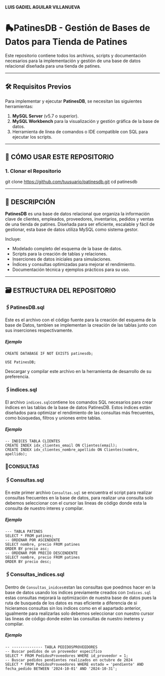 **LUIS GADIEL AGUILAR VILLANUEVA**


# **🛼PatinesDB - Gestión de Bases de Datos para Tienda de Patines**

Este repositorio contiene todos los archivos, scripts y documentación necesarios para la implementación y gestión de una base de datos relacional diseñada para una tienda de patines.

---
## **🛠️ Requisitos Previos**
Para implementar y ejecutar **PatinesDB**, se necesitan las siguientes herramientas:

1. **MySQL Server** (v5.7 o superior).
2. **MySQL Workbench** para la visualización y gestión gráfica de la base de datos.
3. Herramienta de línea de comandos o IDE compatible con SQL para ejecutar los scripts.

---

## **🚀 CÓMO USAR ESTE REPOSITORIO**

### **1. Clonar el Repositorio**

git clone https://github.com/tuusuario/patinesdb.git
cd patinesdb

---

## **📄 DESCRIPCIÓN**
**PatinesDB** es una base de datos relacional que organiza la información clave de clientes, empleados, proveedores, inventarios, pedidos y ventas de una tienda de patines. Diseñada para ser eficiente, escalable y fácil de gestionar, esta base de datos utiliza MySQL como sistema gestor.

Incluye:
- Modelado completo del esquema de la base de datos.
- Scripts para la creación de tablas y relaciones.
- Inserciones de datos iniciales para simulaciones.
- Índices y consultas optimizadas para mejorar el rendimiento.
- Documentación técnica y ejemplos prácticos para su uso.

---

## **🗃️ ESTRUCTURA DEL REPOSITORIO**
### 🖇️PatinesDB.sql
Este es el archivo con el código fuente para la creación del esquema de la base de Datos, tambien se implementan la creación de las tablas junto con sus inserciones respectivamente.

##### Ejemplo
```MySQL
CREATE DATABASE IF NOT EXISTS patinesdb;

USE PatinesDB;
```

Descargar y compilar este archivo en la herramienta de desarrollo de su preferencia.

### 🖇️indices.sql

El archivo `indices.sql`contiene los comandos SQL necesarios para crear índices en las tablas de la base de datos PatinesDB. Estos índices están diseñados para optimizar el rendimiento de las consultas más frecuentes, como búsquedas, filtros y uniones entre tablas.

##### Ejemplo
```MySQL
-- INDICES TABLA CLIENTES 
CREATE INDEX idx_clientes_email ON Clientes(email);
CREATE INDEX idx_clientes_nombre_apellido ON Clientes(nombre, apellido);
```

### 📂CONSULTAS
### 🖇️Consultas.sql
En este primer archivo `Consultas.sql` se encuentra el script para realizar consultas frecuentes  en la base de datos, para realizar una consulta solo debemos seleccionar con el cursor las lineas de código donde esta la consulta de nuestro interes y compilar. 

##### Ejemplo
```MySQL 
--- TABLA PATINES
SELECT * FROM patines;
-- ORDENAR POR ASCENDENTE
SELECT nombre, precio FROM patines
ORDER BY precio asc;
-- ORDENAR POR PRECIO DESCENDENTE 
SELECT nombre, precio FROM patines
ORDER BY precio desc;
```
### 🖇️Consultas_indices.sql
Dentro de `Consultas_inidces`estan las consultas que poedmos hacer en la base de datos usando los indices previamente creados con `Indices.sql` estas consultas mejorará la optimización de nuestra base de datos pues la ruta de busqueda de los datos es mas eficiente a diferencia de si hicieramos consultas sin los indices como en el aapartado anterior, igualmente para realizarlas solo debemos seleccionar con nuestro cursor las lineas de código donde esten las consultas de nuestro ineteres y compilar.

##### Ejemplo
```MySQL
-- -------------- TABLA PEDIDOSPROVEEDORES
-- Buscar pedidos de un proveedor específico
SELECT * FROM PedidosProveedores WHERE id_proveedor = 1;
-- Buscar pedidos pendientes realizados en octubre de 2024
SELECT * FROM PedidosProveedores WHERE estado = 'pendiente' AND fecha_pedido BETWEEN '2024-10-01' AND '2024-10-31';
